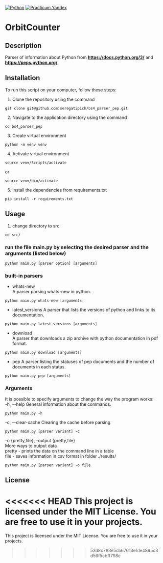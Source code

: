[![Python](https://img.shields.io/badge/-Python-464646?style=flat&logo=Python&logoColor=56C0C0&color=008080)](https://www.python.org/)
[![Practicum.Yandex](https://img.shields.io/badge/-Practicum.Yandex-464646?style=flat&logo=Practicum.Yandex&logoColor=56C0C0&color=008080)](https://practicum.yandex.ru/)
# OrbitCounter
## Description
Parser of information about Python from **https://docs.python.org/3/** and **https://peps.python.org/**

## Installation

To run this script on your computer, follow these steps:

1. Clone the repository using the command
```
git clone git@github.com:seregatipich/bs4_parser_pep.git
``` 
2. Navigate to the application directory using the command
```
cd bs4_parser_pep
``` 
3. Create virtual environment
```
python -m venv venv
```
4. Activate virtual environment
```
source venv/Scripts/activate
```
or
```
source venv/bin/activate
```
5. Install the dependencies from requirements.txt
```
pip install -r requirements.txt
```

## Usage

1. change directory to src
```
cd src/
```
### run the file main.py by selecting the desired parser and the arguments (listed below)
```
python main.py [parser option] [arguments]
```
### built-in parsers
- whats-new   
A parser parsing whats-new in python.
```
python main.py whats-new [arguments]
```
- latest_versions
A parser that lists the versions of python and links to its documentation.
```
python main.py latest-versions [arguments]
```
- download   
A parser that downloads a zip archive with python documentation in pdf format.
```
python main.py download [arguments]
```
- pep
A parser listing the statuses of pep documents
and the number of documents in each status. 
```
python main.py pep [arguments]
```
### Arguments
It is possible to specify arguments to change the way the program works:   
-h, --help
General information about the commands.
```
python main.py -h
```
-c, --clear-cache
Clearing the cache before parsing.
```
python main.py [parser variant] -c
```
-o {pretty,file}, -output {pretty,file}   
More ways to output data   
pretty - prints the data on the command line in a table   
file - saves information in csv format in folder ./results/
```
python main.py [parser variant] -o file
```

## License

<<<<<<< HEAD
This project is licensed under the MIT License. You are free to use it in your projects.
=======
This project is licensed under the MIT License. You are free to use it in your projects.
>>>>>>> 53d8c783e5cb67613e1de4895c3d56f5cbff798c
